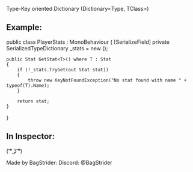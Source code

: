 Type-Key oriented Dictionary (Dictionary<Type, TClass>)


## **Example:**

public class PlayerStats : MonoBehaviour
{
    [SerializeField] private SerializedTypeDictionary<Stat> _stats = new ();

    public Stat GetStat<T>() where T : Stat
    {
        if (!_stats.TryGet(out Stat stat))
        {
            throw new KeyNotFoundException("No stat found with name " + typeof(T).Name);
        }
            
        return stat;
    }
}

## **In Inspector:**




( ͡° ͜ʖ ͡°)

Made by BagStrider:
Discord: @BagStrider


